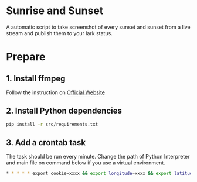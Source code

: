 Sunrise and Sunset
===

A automatic script to take screenshot of every sunset and sunset from a live stream and publish them to your lark status.

# Prepare

## 1. Install ffmpeg

Follow the instruction on [Official Website](https://ffmpeg.org/download.html)

## 2. Install Python dependencies

```bash
pip install -r src/requirements.txt
```

## 3. Add a crontab task

The task should be run every minute. Change the path of Python Interpreter and main file on command below if you use a virtual environment.

```bash
* * * * * export cookie=xxxx && export longitude=xxxx && export latitude=xxxx && export api_key=xxxx && export stream_url=xxxx && python main.py
```
